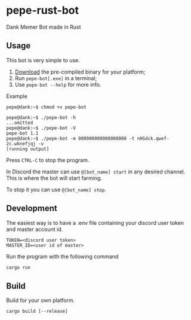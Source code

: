 # pepe-rust-bot

Dank Memer Bot made in Rust

## Usage

This bot is very simple to use.

1. [Download](https://github.com/hubble459/pepe-rust-bot/releases/latest) the pre-compiled binary for your platform;
2. Run `pepe-bot[.exe]` in a terminal;
3. Use `pepe-bot --help` for more info.

Example

```console
pepe@dank:~$ chmod +x pepe-bot

pepe@dank:~$ ./pepe-bot -h
...omitted
pepe@dank:~$ ./pepe-bot -V
pepe-bot 1.1
pepe@dank:~$ ./pepe-bot -m 000000000000000000 -t nHSdck.qwef-2c.wknefjqj -v
[running output]
```

Press `CTRL-C` to stop the program.

In Discord the master can use `@[bot_name] start` in any desired channel. This is where the bot will start farming.

To stop it you can use `@[bot_name] stop`.

## Development

The easiest way is to have a .env file containing your discord user token and master account id.

```properties
TOKEN=<discord user token>
MASTER_ID=<user id of master>
```

Run the program with the following command

```apache
cargo run
```

## Build

Build for your own platform.

```apache
cargo build [--release]
```

